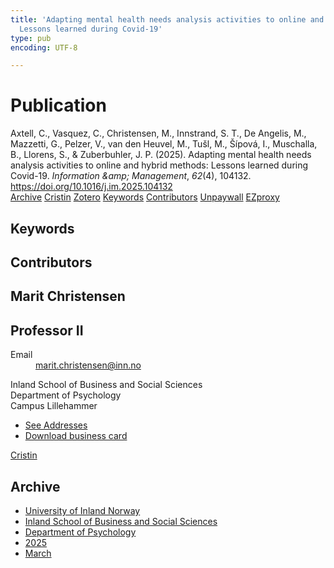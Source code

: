 ```yaml
---
title: 'Adapting mental health needs analysis activities to online and hybrid methods:
  Lessons learned during Covid-19'
type: pub
encoding: UTF-8

---
```

<h1>Publication</h1>
<article id="csl-bib-container-JXGIUPYJ" class="csl-bib-container">
  <div class="csl-bib-body"> <div class="csl-entry">Axtell, C., Vasquez, C., Christensen, M., Innstrand, S. T., De Angelis, M., Mazzetti, G., Pelzer, V., van den Heuvel, M., Tušl, M., Šípová, I., Muschalla, B., Llorens, S., &#38; Zuberbuhler, J. P. (2025). Adapting mental health needs analysis activities to online and hybrid methods: Lessons learned during Covid-19. <i>Information &#38;amp; Management</i>, <i>62</i>(4), 104132. <a href="https://doi.org/10.1016/j.im.2025.104132">https://doi.org/10.1016/j.im.2025.104132</a></div> </div>
  <div class="csl-bib-buttons">
    <a href="#taxonomy-article-JXGIUPYJ" alt="archive" class="csl-bib-button">Archive</a>
    <a href="https://app.cristin.no/results/show.jsf?id=2369927" alt="Cristin" class="csl-bib-button">Cristin</a>
    <a href="http://zotero.org/groups/5881554/items/JXGIUPYJ" alt="Zotero" class="csl-bib-button">Zotero</a>
    <a href="#keywords-article-JXGIUPYJ" alt="keywords" class="csl-bib-button">Keywords</a>
    <a href="#contributors-article-JXGIUPYJ" alt="contributors" class="csl-bib-button">Contributors</a>
    <a href="https://doi.org/10.1016/j.im.2025.104132" alt="Unpaywall" class="csl-bib-button">Unpaywall</a>
    <a href="https://doi.org/10.1016/j.im.2025.104132" alt="EZproxy" class="csl-bib-button">EZproxy</a>
  </div>
  <div id="csl-bib-meta-container-JXGIUPYJ"></div>
</article>
<div id="csl-bib-meta-JXGIUPYJ" class="csl-bib-meta">
  <article id="keywords-article-JXGIUPYJ" class="keywords-article">
    <h1>Keywords</h1>
    
  </article>
  <article id="contributors-article-JXGIUPYJ" class="contributors-article">
    <h1>Contributors</h1>
    <div class="personas"> <div class="vrtx-hinn-person-card"> <div class="photo"> <i class="lar la-user-circle missing-person"></i> </div> <div class="info"> <hgroup><h1>Marit Christensen</h1> <h2>Professor II</h2> </hgroup><dl> <dt>Email</dt> <dd> <a href="mailto:marit.christensen@inn.no">marit.christensen@inn.no</a> </dd> </dl> <p> Inland School of Business and Social Sciences<br> Department of Psychology<br> Campus Lillehammer </p> <ul class="vrtx-hinn-links"> <li><a href="https://www.inn.no/english/find-an-employee/marit-christensen.html#vrtx-hinn-addresses">See Addresses</a></li> <li><a href="https://www.inn.no/english/find-an-employee/marit-christensen.html?vrtx=vcf">Download business card</a></li> </ul> </div> </div> <a href="https://app.cristin.no/persons/show.jsf?id=39683" alt="Cristin URL" class="personas-cristin">Cristin</a> </div>
  </article>
  <article id="taxonomy-article-JXGIUPYJ" class="taxonomy-article">
    <h1>Archive</h1>
    <ul>
      <li><a href="{{< params subfolder >}}en/archive/?key=3DCRN523">University of Inland Norway</a></li>
      <li><a href="{{< params subfolder >}}en/archive/?key=DU8Q9LN9">Inland School of Business and Social Sciences</a></li>
      <li><a href="{{< params subfolder >}}en/archive/?key=KTD9NXA8">Department of Psychology</a></li>
      <li><a href="{{< params subfolder >}}en/archive/?key=YSESX7HT">2025</a></li>
      <li><a href="{{< params subfolder >}}en/archive/?key=TW4NW583">March</a></li>
    </ul>
  </article>
</div>
